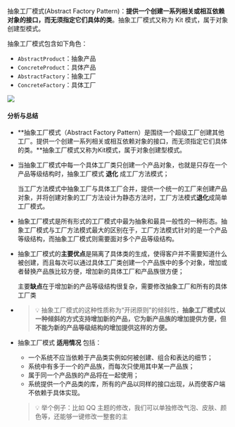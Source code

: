 抽象工厂模式(Abstract Factory Pattern)：**提供一个创建一系列相关或相互依赖对象的接口，而无须指定它们具体的类**。抽象工厂模式又称为 Kit 模式，属于对象创建型模式。

抽象工厂模式包含如下角色：

- `AbstractProduct`：抽象产品
- `ConcreteProduct`：具体产品
- `AbstractFactory`：抽象工厂
- `ConcreteFactory`：具体工厂

![](https://gitee.com/veal98/images/raw/master/img/20201224103139.png)


#### 分析与总结
- **抽象工厂模式（Abstract Factory Pattern）是围绕一个超级工厂创建其他工厂。提供一个创建一系列相关或相互依赖对象的接口，而无须指定它们具体的类。**抽象工厂模式又称为Kit模式，属于对象创建型模式。

- 当抽象工厂模式中每一个具体工厂类只创建一个产品对象，也就是只存在一个产品等级结构时，抽象工厂模式 **退化** 成工厂方法模式；

  当工厂方法模式中抽象工厂与具体工厂合并，提供一个统一的工厂来创建产品对象，并将创建对象的工厂方法设计为静态方法时，工厂方法模式**退化**成简单工厂模式。

- 抽象工厂模式是所有形式的工厂模式中最为抽象和最具一般性的一种形态。抽象工厂模式与工厂方法模式最大的区别在于，工厂方法模式针对的是一个产品等级结构，而抽象工厂模式则需要面对多个产品等级结构。

- 抽象工厂模式的**主要优点**是隔离了具体类的生成，使得客户并不需要知道什么被创建，而且每次可以通过具体工厂类创建一个产品族中的多个对象，增加或者替换产品族比较方便，增加新的具体工厂和产品族很方便；

  主要**缺点**在于增加新的产品等级结构很复杂，需要修改抽象工厂和所有的具体工厂类

- > 💡 抽象工厂模式的这种性质称为“开闭原则”的倾斜性，**抽象工厂模式以一种倾斜的方式支持增加新的产品，它为新产品族的增加提供方便，但不能为新的产品等级结构的增加提供这样的方便。**

- 抽象工厂模式 **适用情况** 包括：

  - 一个系统不应当依赖于产品类实例如何被创建、组合和表达的细节；
  - 系统中有多于一个的产品族，而每次只使用其中某一产品族；
  - 属于同一个产品族的产品将在一起使用；
  - 系统提供一个产品类的库，所有的产品以同样的接口出现，从而使客户端不依赖于具体实现。

  > 💡 举个例子：比如 QQ 主题的修改，我们可以单独修改气泡、皮肤、颜色等，还能够一键修改一整套的主